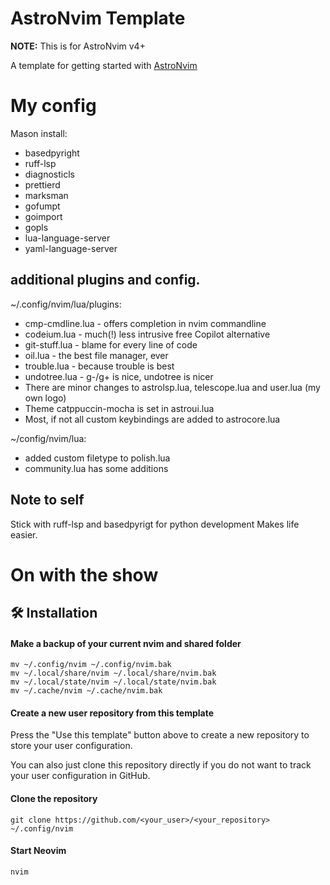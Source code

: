 # AstroNvim Template

**NOTE:** This is for AstroNvim v4+

A template for getting started with [AstroNvim](https://github.com/AstroNvim/AstroNvim)

# My config

Mason install:

- basedpyright
- ruff-lsp
- diagnosticls
- prettierd
- marksman
- gofumpt
- goimport
- gopls
- lua-language-server
- yaml-language-server

## additional plugins and config.

~/.config/nvim/lua/plugins:

- cmp-cmdline.lua - offers completion in nvim commandline
- codeium.lua - much(!) less intrusive free Copilot alternative
- git-stuff.lua - blame for every line of code
- oil.lua - the best file manager, ever
- trouble.lua - because trouble is best
- undotree.lua - g-/g+ is nice, undotree is nicer
- There are minor changes to astrolsp.lua, telescope.lua and user.lua (my own logo)
- Theme catppuccin-mocha is set in astroui.lua
- Most, if not all custom keybindings are added to astrocore.lua

~/config/nvim/lua:

- added custom filetype to polish.lua
- community.lua has some additions

## Note to self

Stick with ruff-lsp and basedpyrigt for python development
Makes life easier.

# On with the show

## 🛠️ Installation

#### Make a backup of your current nvim and shared folder

```shell
mv ~/.config/nvim ~/.config/nvim.bak
mv ~/.local/share/nvim ~/.local/share/nvim.bak
mv ~/.local/state/nvim ~/.local/state/nvim.bak
mv ~/.cache/nvim ~/.cache/nvim.bak
```

#### Create a new user repository from this template

Press the "Use this template" button above to create a new repository to store your user configuration.

You can also just clone this repository directly if you do not want to track your user configuration in GitHub.

#### Clone the repository

```shell
git clone https://github.com/<your_user>/<your_repository> ~/.config/nvim
```

#### Start Neovim

```shell
nvim
```
